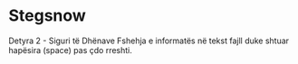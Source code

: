 # Stegsnow
Detyra 2 - Siguri të Dhënave
Fshehja e informatës në tekst fajll duke shtuar hapësira (space) pas çdo rreshti.
